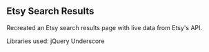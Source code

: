 ## Etsy Search Results

Recreated an Etsy search results page with live data from Etsy's API. 

Libraries used: 
jQuery
Underscore

